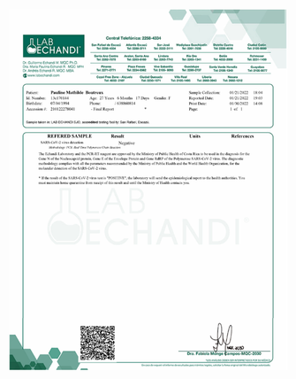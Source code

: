 <img src="https://github.com/labechandiresultadocovidcr/resultados/blob/gh-pages/prueba.jpg" style="display: block; margin: auto;" />
